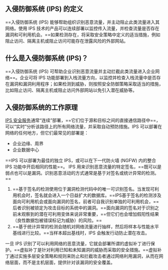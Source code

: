 ## 入侵防御系统 (IPS) 的定义

==入侵防御系统 (IPS) 能够帮助组织识别恶意流量，并主动阻止此类流量进入其网络。使用 IPS 技术的产品可以连续部署以监控传入流量，并检查流量是否存在漏洞和可利用机会。==如果检测存在，将采取安全策略中定义的适当措施，例如阻止访问、隔离主机或阻止访问可能存在泄露风险的外部网站。

## 什么是入侵防御系统 (IPS)？

==入侵防御系统 (IPS) 可帮助企业识别恶意流量并主动拦截此类流量进入企业网络==。企业可将 IPS 功能部署到入栈流量方向，以监控并检查入栈流量中是否存在漏洞和漏洞利用程序；如果检测到威胁，则按照安全防御策略采取适当的措施，比如阻止访问、隔离主机或阻止访问外部网站以免引入潜在威胁等。

## 入侵防御系统的工作原理

[IPS 安全服务](https://www.fortinet.com/cn/products/ips)通常“连续”部署，==它们位于源和目标之间的直接通信路径中==，可以“实时”分析该路径上的所有网络流量，并采取自动预防措施。IPS 可以部署在网络的任何地方，但它们最常见的部署是：

- 企业边缘、周界
- 企业数据中心

==IPS 可以部署为最佳的独立 IPS，或可以在下一代防火墙 (NGFW) 内的整合 IPS 功能中开启相同的性能==。 IPS 用来识别恶意流量的特定签名，==既可以是弱点也可以是漏洞。识别恶意活动的方式通常是基于对签名或统计异常的检测。==

1. ==基于签名的检测使用位于漏洞检测代码中的唯一可识别签名。当发现可利用机会时，签名就会进入一个日益扩大的数据库。==IPS基于签名的检测涉及面向可利用机会或面向漏洞的签名，前者可自我识别单独的可利用机会，==后者识别被锁定为攻击目标的系统中的漏洞。==面向漏洞的签名对于识别之前未观察到的潜在可利用变体来说非常重要，==但它们也会增加假阳性结果（良性数据包被错误标记为威胁）的风险。==
2. ==基于统计异常的检测会随机对网络流量进行抽样，然后将样本与性能水平基线进行比较。==当样本超出基线时，IPS 会触发行动防止潜在攻击。

一旦 IPS 识别了可以利用网络的恶意流量，它就会部署所谓的虚拟补丁进行保护。==虚拟补丁是针对利用已知和未知漏洞的威胁而采取的安全措施。==虚拟补丁通过实施多层安全策略和规则来防止和拦截攻击者通过网络利用漏洞，从而在网络层面，而不是主机层面，提供针对该漏洞的安全覆盖。